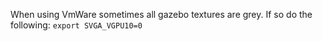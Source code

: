 When using VmWare sometimes all gazebo textures are grey. If so do the following:
`export SVGA_VGPU10=0`